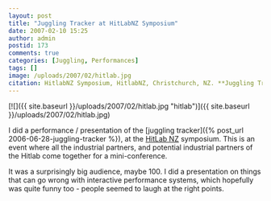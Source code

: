 ```yaml
---
layout: post
title: "Juggling Tracker at HitLabNZ Symposium"
date: 2007-02-10 15:25
author: admin
postid: 173
comments: true
categories: [Juggling, Performances]
tags: []
image: /uploads/2007/02/hitlab.jpg
citation: HitlabNZ Symposium, HitlabNZ, Christchurch, NZ. **Juggling Tracker** performance (2007)
---
```

[![]({{ site.baseurl }}/uploads/2007/02/hitlab.jpg "hitlab")]({{ site.baseurl }}/uploads/2007/02/hitlab.jpg)

I did a performance / presentation of the [juggling tracker]({% post_url 2006-06-28-juggling-tracker %}), at the [HitLab NZ](http://www.hitlabnz.org) symposium. This is an event where all the industrial partners, and potential industrial partners of the Hitlab come together for a mini-conference.

It was a surprisingly big audience, maybe 100. I did a presentation on things that can go wrong with interactive performance systems, which hopefully was quite funny too - people seemed to laugh at the right points.

